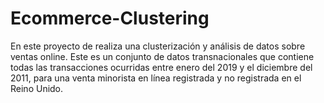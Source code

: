 # Ecommerce-Clustering
 
En este proyecto de realiza una clusterización y análisis de datos sobre ventas online. Este es un conjunto de datos transnacionales que contiene todas las transacciones ocurridas entre enero del 2019 y el diciembre del 2011, para una venta minorista en línea registrada y no registrada en el Reino Unido.
